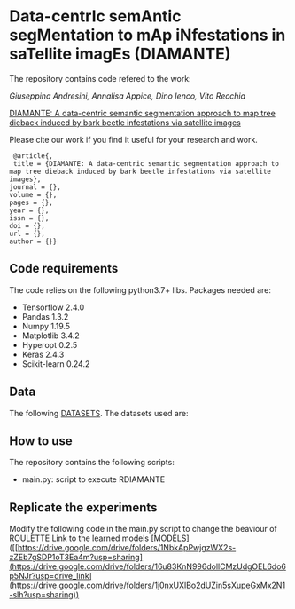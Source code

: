 # Data-centrIc semAntic segMentation to mAp iNfestations in saTellite imagEs  (DIAMANTE)


The repository contains code refered to the work:

_Giuseppina Andresini, Annalisa Appice, Dino Ienco, Vito Recchia_

[DIAMANTE: A data-centric semantic segmentation approach to map tree dieback induced by bark beetle infestations via satellite images]() 

Please cite our work if you find it useful for your research and work.
```
 @article{,
 title = {DIAMANTE: A data-centric semantic segmentation approach to map tree dieback induced by bark beetle infestations via satellite images},
journal = {},
volume = {},
pages = {},
year = {},
issn = {},
doi = {},
url = {},
author = {}}

```


## Code requirements
The code relies on the following python3.7+ libs.
Packages needed are:
* Tensorflow 2.4.0
* Pandas 1.3.2
* Numpy 1.19.5
* Matplotlib 3.4.2
* Hyperopt 0.2.5
* Keras 2.4.3
* Scikit-learn 0.24.2



## Data
The following [DATASETS]([https://drive.google.com/drive/folders/1NbkApPwjgzWX2s-zZEb7gSDP1oT3Ea4m?usp=sharing](https://drive.google.com/drive/folders/16u83KnN996dollCMzUdgOEL6do6p5NJr?usp=drive_link)).
The datasets used are:



## How to use

The repository contains the following scripts:
* main.py:  script to execute RDIAMANTE


## Replicate the experiments
Modify the following code in the main.py script to change the beaviour of ROULETTE
Link to the learned models [MODELS]([[https://drive.google.com/drive/folders/1NbkApPwjgzWX2s-zZEb7gSDP1oT3Ea4m?usp=sharing](https://drive.google.com/drive/folders/16u83KnN996dollCMzUdgOEL6do6p5NJr?usp=drive_link](https://drive.google.com/drive/folders/1j0nxUXlBo2dUZin5sXupeGxMx2N1-slh?usp=sharing))










